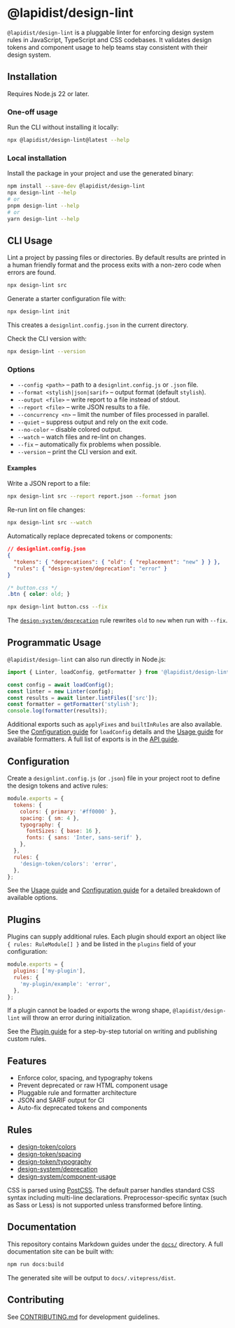 # @lapidist/design-lint

`@lapidist/design-lint` is a pluggable linter for enforcing design system rules in
JavaScript, TypeScript and CSS codebases. It validates design tokens and
component usage to help teams stay consistent with their design system.

## Installation

Requires Node.js 22 or later.

### One-off usage

Run the CLI without installing it locally:

```bash
npx @lapidist/design-lint@latest --help
```

### Local installation

Install the package in your project and use the generated binary:

```bash
npm install --save-dev @lapidist/design-lint
npx design-lint --help
# or
pnpm design-lint --help
# or
yarn design-lint --help
```

## CLI Usage

Lint a project by passing files or directories. By default results are printed
in a human friendly format and the process exits with a non-zero code when
errors are found.

```bash
npx design-lint src
```

Generate a starter configuration file with:

```bash
npx design-lint init
```

This creates a `designlint.config.json` in the current directory.

Check the CLI version with:

```bash
npx design-lint --version
```

### Options

- `--config <path>` – path to a `designlint.config.js` or `.json` file.
- `--format <stylish|json|sarif>` – output format (default `stylish`).
- `--output <file>` – write report to a file instead of stdout.
- `--report <file>` – write JSON results to a file.
- `--concurrency <n>` – limit the number of files processed in parallel.
- `--quiet` – suppress output and rely on the exit code.
- `--no-color` – disable colored output.
- `--watch` – watch files and re-lint on changes.
- `--fix` – automatically fix problems when possible.
- `--version` – print the CLI version and exit.

#### Examples

Write a JSON report to a file:

```bash
npx design-lint src --report report.json --format json
```

Re-run lint on file changes:

```bash
npx design-lint src --watch
```

Automatically replace deprecated tokens or components:

```json
// designlint.config.json
{
  "tokens": { "deprecations": { "old": { "replacement": "new" } } },
  "rules": { "design-system/deprecation": "error" }
}
```

```css
/* button.css */
.btn { color: old; }
```

```bash
npx design-lint button.css --fix
```

The [`design-system/deprecation`](docs/rules/design-system/deprecation.md) rule rewrites `old` to `new` when run with `--fix`.

## Programmatic Usage

`@lapidist/design-lint` can also run directly in Node.js:

```js
import { Linter, loadConfig, getFormatter } from '@lapidist/design-lint';

const config = await loadConfig();
const linter = new Linter(config);
const results = await linter.lintFiles(['src']);
const formatter = getFormatter('stylish');
console.log(formatter(results));
```

Additional exports such as `applyFixes` and `builtInRules` are also available.
See the [Configuration guide](docs/configuration.md) for `loadConfig`
details and the [Usage guide](docs/usage.md#options) for available
formatters. A full list of exports is in the [API guide](docs/api.md).

## Configuration

Create a `designlint.config.js` (or `.json`) file in your project root to define
the design tokens and active rules:

```js
module.exports = {
  tokens: {
    colors: { primary: '#ff0000' },
    spacing: { sm: 4 },
    typography: {
      fontSizes: { base: 16 },
      fonts: { sans: 'Inter, sans-serif' },
    },
  },
  rules: {
    'design-token/colors': 'error',
  },
};
```

See the [Usage guide](docs/usage.md) and [Configuration guide](docs/configuration.md)
for a detailed breakdown of available options.

## Plugins

Plugins can supply additional rules. Each plugin should export an object like
`{ rules: RuleModule[] }` and be listed in the `plugins` field of your
configuration:

```js
module.exports = {
  plugins: ['my-plugin'],
  rules: {
    'my-plugin/example': 'error',
  },
};
```

If a plugin cannot be loaded or exports the wrong shape, `@lapidist/design-lint` will
throw an error during initialization.

See the [Plugin guide](docs/plugins.md) for a step-by-step tutorial on writing and publishing custom rules.

## Features

- Enforce color, spacing, and typography tokens
- Prevent deprecated or raw HTML component usage
- Pluggable rule and formatter architecture
- JSON and SARIF output for CI
- Auto-fix deprecated tokens and components
## Rules

- [design-token/colors](docs/rules/design-token/colors.md)
- [design-token/spacing](docs/rules/design-token/spacing.md)
- [design-token/typography](docs/rules/design-token/typography.md)
- [design-system/deprecation](docs/rules/design-system/deprecation.md)
- [design-system/component-usage](docs/rules/design-system/component-usage.md)

CSS is parsed using [PostCSS](https://postcss.org/). The default parser handles
standard CSS syntax including multi-line declarations. Preprocessor-specific
syntax (such as Sass or Less) is not supported unless transformed before
linting.

## Documentation

This repository contains Markdown guides under the [`docs/`](docs) directory.
A full documentation site can be built with:

```bash
npm run docs:build
```

The generated site will be output to `docs/.vitepress/dist`.

## Contributing

See [CONTRIBUTING.md](CONTRIBUTING.md) for development guidelines.
